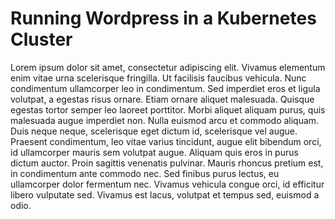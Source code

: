 # Running Wordpress in a Kubernetes Cluster

Lorem ipsum dolor sit amet, consectetur adipiscing elit. Vivamus elementum enim vitae urna scelerisque fringilla. Ut facilisis faucibus vehicula. Nunc condimentum ullamcorper leo in condimentum. Sed imperdiet eros et ligula volutpat, a egestas risus ornare. Etiam ornare aliquet malesuada. Quisque egestas tortor semper leo laoreet porttitor. Morbi aliquet aliquam purus, quis malesuada augue imperdiet non. Nulla euismod arcu et commodo aliquam. Duis neque neque, scelerisque eget dictum id, scelerisque vel augue. Praesent condimentum, leo vitae varius tincidunt, augue elit bibendum orci, id ullamcorper mauris sem volutpat augue. Aliquam quis eros in purus dictum auctor. Proin sagittis venenatis pulvinar. Mauris rhoncus pretium est, in condimentum ante commodo nec. Sed finibus purus lectus, eu ullamcorper dolor fermentum nec. Vivamus vehicula congue orci, id efficitur libero vulputate sed. Vivamus est lacus, volutpat et tempus sed, euismod a odio.
